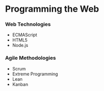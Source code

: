 # Programming the Web

### Web Technologies
* ECMAScript
* HTML5
* Node.js

### Agile Methodologies
* Scrum
* Extreme Programming
* Lean
* Kanban
